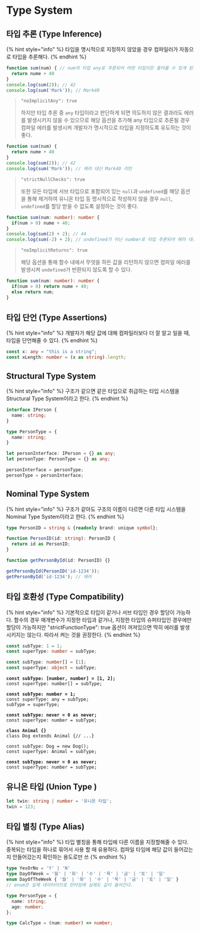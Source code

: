 # Type System

## &#x20;타입 추론 (Type Inference)

{% hint style="info" %}
타입을 명시적으로 지정하지 않았을 경우 컴파일러가 자동으로 타입을 추론해다.
{% endhint %}

```typescript
function sum(num) { // num의 타입 any로 추론되어 어떤 타입이든 들어올 수 있게 된다.
  return nume + 40
}
console.log(sum(2)); // 42
console.log(sum('Mark')); // Mark40
```

> `"noImplicitAny": true`
>
> 하지만 타입 추론 중 `any` 타입이라고 판단하게 되면 의도하지 않은 결과라도 에러를 발생시키지 않을 수 있으므로 해당 옵션을 추가해 any 타입으로 추론될 경우 컴파일 에러를 발생시켜 개발자가 명시적으로 타입을 지정하도록 유도하는 것이 좋다.

```typescript
function sum(num) { 
  return nume + 40
}
console.log(sum(2)); // 42
console.log(sum('Mark')); // 에러 대신 Mark40 리턴
```

> `"strictNullChecks": true`
>
> 또한 모든 타입에 서브 타입으로 포함되어 있는 `null`과 `undefined`를 해당 옵션을 통해 제거하여 유니온 타입 등 명시적으로 작성하지 않을 경우 `null`, `undefined`를 할당 받을 수 없도록 설정하는 것이 좋다.&#x20;

```typescript
function sum(num: number): number {
  if(num > 0) nume + 40;
}
console.log(sum(2) + 2); // 44
console.log(sum(-2) + 2); // undefined가 아닌 number로 타입 추론되어 에러 대신 NaN 발생 
```

> `"noImplicitReturns": true`
>
> 해당 옵션을 통해 함수 내에서 무엇을 하든 값을 리턴하지 않으면 컴파일 에러를 발생시켜 `undefined`가 반환되지 않도록 할 수 있다.

```typescript
function sum(num: number): number {
  if(num > 0) return nume + 40;
  else return num;
}
```

## 타입 단언 (Type Assertions) <a href="#type-assertions" id="type-assertions"></a>

{% hint style="info" %}
개발자가 해당 값에 대해 컴파일러보다 더 잘 알고 일을 때, 타입을 단언해줄 수 있다.
{% endhint %}

```typescript
const x: any = "this is a string";
const xLength: number = (x as string).length;
```

## Structural Type System

{% hint style="info" %}
구조가 같으면 같은 타입으로 취급하는 타입 시스템을 Structural Type System이라고 한다.
{% endhint %}

```typescript
interface IPerson {
  name: string;
}

type PersonType = {
  name: string;
}

let personInterface: IPerson = {} as any;
let personType: PersonType = {} as any;

personInterface = personType;
personType = personInterface;
```

## Nominal Type System

{% hint style="info" %}
구조가 같아도 구조의 이름이 다르면 다른 타입 시스템을 Nominal Type System이라고 한다.
{% endhint %}

```typescript
type PersonID = string & {readonly brand: unique symbol};

function PersonID(id: string): PersonID {
  return id as PersonID;
}

function getPersonById(id: PersonID) {}

getPersonById(PersonID('id-1234'));
getPersonById('id-1234'); // 에러
```

## 타입 호환성 (Type Compatibility)

{% hint style="info" %}
기본적으로 타입이 같거나 서브 타입인 경우 할당이 가능하다. 함수의 경우 매개변수가 지정한 타입과 같거나, 지정한 타입의 슈퍼타입인 경우에만 할당이 가능하지만 "strictFunctionType": true 옵션이 꺼져있으면 딱히 에러를 발생시키지는 않는다. 따라서 켜는 것을 권장한다.
{% endhint %}

```typescript
const subType: 1 = 1;
const superType: number = subType;
```

```typescript
const subType: number[] = [1];
const superType: object = subType;
```

<pre class="language-typescript"><code class="lang-typescript"><strong>const subType: [number, number] = [1, 2];
</strong>const superType: number[] = subType;</code></pre>

<pre class="language-typescript"><code class="lang-typescript"><strong>const subType: number = 1;
</strong>const superType: any = subType;
subType = superType; </code></pre>

<pre class="language-typescript"><code class="lang-typescript"><strong>const subType: never = 0 as never;
</strong>const superType: number = subType;</code></pre>

<pre class="language-typescript"><code class="lang-typescript"><strong>class Animal {}
</strong>class Dog extends Animal {// ...}

const subType: Dog = new Dog();
const superType: Animal = subType;</code></pre>

<pre class="language-typescript"><code class="lang-typescript"><strong>const subType: never = 0 as never;
</strong>const superType: number = subType;</code></pre>

## 유니온 타입 (Union Type )

```typescript
let twin: string | number = '유니온 타입';
twin = 123;
```

## 타입 별칭 (Type Alias)&#x20;

{% hint style="info" %}
타입 별칭을 통해 타입에 다른 이름을 지정할해줄 수 있다. 중복되는 타입을 하나로 묶어서 사용 할 때 유용하다. 컴파일 타임에 해당 값이 들어갔는지 안들어갔는지 확인하는 용도로만 쓰
{% endhint %}

```typescript
type YesOrNo = 'Y' | 'N'
type DayOfWeek = '월' | '화' | '수' | '목' | '금' | '토' | '일'
enum DayOfTheWeek { '월' | '화' | '수' | '목' | '금' | '토' | '일' }
// enum은 실제 데이터이므로 런타임에 실제도 값이 들어간다.
```

```typescript
type PersonType = {
  name: string;
  age: number;
};
```

```typescript
type CalcType = (num: number) => number;
```

